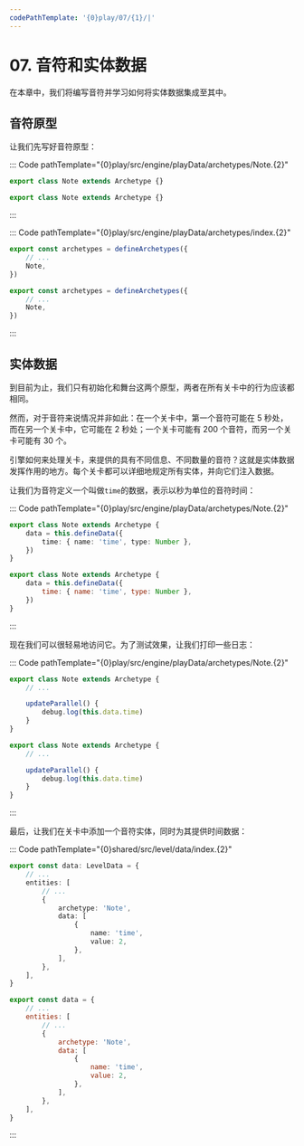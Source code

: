 ```yaml
---
codePathTemplate: '{0}play/07/{1}/|'
---
```


# 07. 音符和实体数据

在本章中，我们将编写音符并学习如何将实体数据集成至其中。

## 音符原型

让我们先写好音符原型：

::: Code pathTemplate="{0}play/src/engine/playData/archetypes/Note.{2}"

```ts
export class Note extends Archetype {}
```

```js
export class Note extends Archetype {}
```

:::

::: Code pathTemplate="{0}play/src/engine/playData/archetypes/index.{2}"

```ts
export const archetypes = defineArchetypes({
    // ...
    Note,
})
```

```js
export const archetypes = defineArchetypes({
    // ...
    Note,
})
```

:::

## 实体数据

到目前为止，我们只有初始化和舞台这两个原型，两者在所有关卡中的行为应该都相同。

然而，对于音符来说情况并非如此：在一个关卡中，第一个音符可能在 5 秒处，而在另一个关卡中，它可能在 2 秒处；一个关卡可能有 200 个音符，而另一个关卡可能有 30 个。

引擎如何来处理关卡，来提供的具有不同信息、不同数量的音符？这就是实体数据发挥作用的地方。每个关卡都可以详细地规定所有实体，并向它们注入数据。

让我们为音符定义一个叫做`time`的数据，表示以秒为单位的音符时间：

::: Code pathTemplate="{0}play/src/engine/playData/archetypes/Note.{2}"

```ts
export class Note extends Archetype {
    data = this.defineData({
        time: { name: 'time', type: Number },
    })
}
```

```js
export class Note extends Archetype {
    data = this.defineData({
        time: { name: 'time', type: Number },
    })
}
```

:::

现在我们可以很轻易地访问它。为了测试效果，让我们打印一些日志：

::: Code pathTemplate="{0}play/src/engine/playData/archetypes/Note.{2}"

```ts
export class Note extends Archetype {
    // ...

    updateParallel() {
        debug.log(this.data.time)
    }
}
```

```js
export class Note extends Archetype {
    // ...

    updateParallel() {
        debug.log(this.data.time)
    }
}
```

:::

最后，让我们在关卡中添加一个音符实体，同时为其提供时间数据：

::: Code pathTemplate="{0}shared/src/level/data/index.{2}"

```ts
export const data: LevelData = {
    // ...
    entities: [
        // ...
        {
            archetype: 'Note',
            data: [
                {
                    name: 'time',
                    value: 2,
                },
            ],
        },
    ],
}
```

```js
export const data = {
    // ...
    entities: [
        // ...
        {
            archetype: 'Note',
            data: [
                {
                    name: 'time',
                    value: 2,
                },
            ],
        },
    ],
}
```

:::
